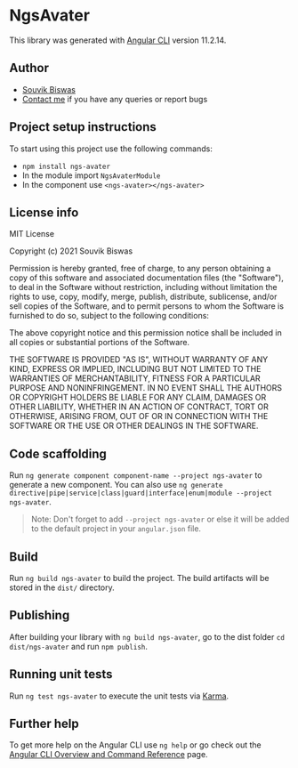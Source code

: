 # NgsAvater

This library was generated with [Angular CLI](https://github.com/angular/angular-cli) version 11.2.14.

## Author
- [Souvik Biswas](https://github.com/souvikbiswas1998)
- [Contact me](mailto:souvik.biswas1998@gmail.com) if you have any queries or report bugs

## Project setup instructions
To start using this project use the following commands:

- `npm install ngs-avater`
- In the module import `NgsAvaterModule`
- In the component use `<ngs-avater></ngs-avater>`

## License info
MIT License

Copyright (c) 2021 Souvik Biswas

Permission is hereby granted, free of charge, to any person obtaining a copy
of this software and associated documentation files (the "Software"), to deal
in the Software without restriction, including without limitation the rights
to use, copy, modify, merge, publish, distribute, sublicense, and/or sell
copies of the Software, and to permit persons to whom the Software is
furnished to do so, subject to the following conditions:

The above copyright notice and this permission notice shall be included in all
copies or substantial portions of the Software.

THE SOFTWARE IS PROVIDED "AS IS", WITHOUT WARRANTY OF ANY KIND, EXPRESS OR
IMPLIED, INCLUDING BUT NOT LIMITED TO THE WARRANTIES OF MERCHANTABILITY,
FITNESS FOR A PARTICULAR PURPOSE AND NONINFRINGEMENT. IN NO EVENT SHALL THE
AUTHORS OR COPYRIGHT HOLDERS BE LIABLE FOR ANY CLAIM, DAMAGES OR OTHER
LIABILITY, WHETHER IN AN ACTION OF CONTRACT, TORT OR OTHERWISE, ARISING FROM,
OUT OF OR IN CONNECTION WITH THE SOFTWARE OR THE USE OR OTHER DEALINGS IN THE
SOFTWARE.

## Code scaffolding

Run `ng generate component component-name --project ngs-avater` to generate a new component. You can also use `ng generate directive|pipe|service|class|guard|interface|enum|module --project ngs-avater`.
> Note: Don't forget to add `--project ngs-avater` or else it will be added to the default project in your `angular.json` file. 

## Build

Run `ng build ngs-avater` to build the project. The build artifacts will be stored in the `dist/` directory.

## Publishing

After building your library with `ng build ngs-avater`, go to the dist folder `cd dist/ngs-avater` and run `npm publish`.

## Running unit tests

Run `ng test ngs-avater` to execute the unit tests via [Karma](https://karma-runner.github.io).

## Further help

To get more help on the Angular CLI use `ng help` or go check out the [Angular CLI Overview and Command Reference](https://angular.io/cli) page.
